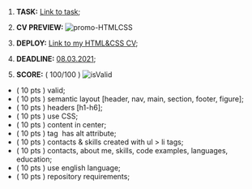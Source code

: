 1. **TASK:** [Link to task](https://rolling-scopes-school.github.io/stage0/#/stage0/tasks/html-css);

2. **CV PREVIEW:** 
![promo-HTMLCSS](https://user-images.githubusercontent.com/75721735/110290464-df9c1880-7ffb-11eb-8625-7329a7098a52.jpg)

3. **DEPLOY:** [Link to my HTML&CSS CV](https://upmyskills.github.io/rsschool-cv/);

4. **DEADLINE:** [08.03.2021](https://rolling-scopes-school.github.io/stage0/#/stage0/tasks/index);

5. **SCORE:** ( 100/100 )
![isValid](https://user-images.githubusercontent.com/75721735/110291840-6a314780-7ffd-11eb-8291-a71931eb5e8c.jpg)

+  ( 10 pts ) valid;
+  ( 10 pts ) semantic layout [header, nav, main, section, footer, figure];
+  ( 10 pts ) headers [h1-h6];
+  ( 10 pts ) use CSS;
+  ( 10 pts ) content in center;
+  ( 10 pts ) tag <img> has alt attribute;
+  ( 10 pts ) contacts & skills created with ul > li tags;
+  ( 10 pts ) contacts, about me, skills, code examples, languages, education;
+  ( 10 pts ) use english language;
+  ( 10 pts ) repository requirements;


